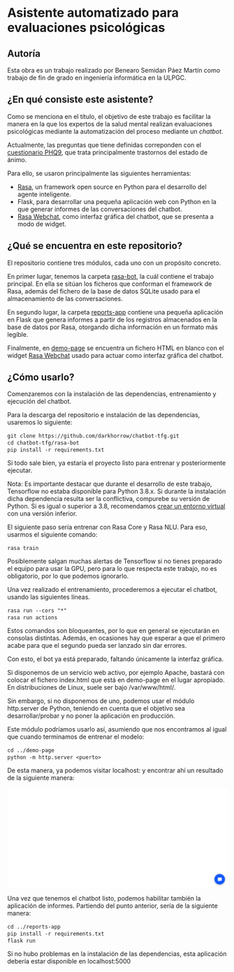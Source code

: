 # Asistente automatizado para evaluaciones psicológicas

## Autoría

Esta obra es un trabajo realizado por Benearo Semidan Páez Martín como trabajo de fin de grado en ingeniería informática en la ULPGC.

## ¿En qué consiste este asistente?

Como se menciona en el título, el objetivo de este trabajo es facilitar la manera en la que los expertos de la salud mental realizan 
evaluaciones psicológicas mediante la automatización del proceso mediante un <i>chatbot</i>.

Actualmente, las preguntas que tiene definidas correponden con el [cuestionario PHQ9](https://www.ons.org/sites/default/files/PatientHealthQuestionnaire9_Spanish.pdf),
 que trata principalmente trastornos del estado de ánimo.

Para ello, se usaron principalmente las siguientes herramientas:

- [Rasa](https://rasa.com/), un framework open source en Python para el desarrollo del agente inteligente.
- Flask, para desarrollar una pequeña aplicación web con Python en la que generar informes de las conversaciones del chatbot.
- [Rasa Webchat](https://github.com/botfront/rasa-webchat), como interfaz gráfica del chatbot, que se presenta a modo de widget.

## ¿Qué se encuentra en este repositorio?

El repositorio contiene tres módulos, cada uno con un propósito concreto.

En primer lugar, tenemos la carpeta [rasa-bot](https://github.com/darkhorrow/chatbot-tfg/tree/develop/rasa-bot), la cuál contiene el 
trabajo principal. En ella se sitúan los ficheros que conforman el framework de Rasa, además del fichero de la base de datos SQLite 
usado para el almacenamiento de las conversaciones.

En segundo lugar, la carpeta [reports-app](https://github.com/darkhorrow/chatbot-tfg/tree/develop/demo-page) contiene una pequeña 
aplicación en Flask que genera informes a partir de los registros almacenados en la base de datos por Rasa, otorgando dicha información 
en un formato más legible.

Finalmente, en [demo-page](https://github.com/darkhorrow/chatbot-tfg/tree/develop/demo-page) se encuentra un fichero HTML en blanco 
con el widget [Rasa Webchat](https://github.com/botfront/rasa-webchat) usado para actuar como interfaz gráfica del chatbot.

## ¿Cómo usarlo?

Comenzaremos con la instalación de las dependencias, entrenamiento y ejecución del chatbot.

Para la descarga del repositorio e instalación de las dependencias, usaremos lo siguiente:

    git clone https://github.com/darkhorrow/chatbot-tfg.git
    cd chatbot-tfg/rasa-bot
    pip install -r requirements.txt
    
Si todo sale bien, ya estaría el proyecto listo para entrenar y posteriormente ejecutar.

Nota: Es importante destacar que durante el desarrollo de este trabajo, Tensorflow no estaba disponible para Python 3.8.x. Si 
durante la instalación dicha dependencia resulta ser la conflictiva, compurebe su versión de Python. Si es igual o superior a 3.8, 
recomendamos [crear un entorno virtual](https://docs.python.org/3/library/venv.html) con una versión inferior.

El siguiente paso sería entrenar con Rasa Core y Rasa NLU. Para eso, usarmos el siguiente comando:

    rasa train
    
Posiblemente salgan muchas alertas de Tensorflow si no tienes preparado el equipo para usar la GPU, pero para lo que respecta este trabajo, 
no es obligatorio, por lo que podemos ignorarlo.

Una vez realizado el entrenamiento, procederemos a ejecutar el chatbot, usando las siguientes líneas.

    rasa run --cors "*"
    rasa run actions
    
Estos comandos son bloqueantes, por lo que en general se ejecutarán en consolas distintas. Además, en ocasiones hay que esperar a que el primero acabe para que el segundo pueda ser lanzado sin dar errores.

Con esto, el bot ya está preparado, faltando únicamente la interfaz gráfica.

Si disponemos de un servicio web activo, por ejemplo Apache, bastará con colocar el fichero index.html que está en demo-page en el lugar apropiado.
En distribuciones de Linux, suele ser bajo /var/www/html/.

Sin embargo, si no disponemos de uno, podemos usar el módulo http.server de Python, teniendo en cuenta que el objetivo sea desarrollar/probar y no poner la aplicación en producción.

Este módulo podríamos usarlo así, asumiendo que nos encontramos al igual que cuando terminamos de entrenar el modelo:

    cd ../demo-page
    python -m http.server <puerto>
    
De esta manera, ya podemos visitar localhost:<puerto> y encontrar ahí un resultado de la siguiente manera:

![BOT](docs/chatbot-enabled.png)

Una vez que tenemos el chatbot listo, podemos habilitar también la aplicación de informes. Partiendo del punto anterior, sería de la siguiente manera:

    cd ../reports-app
    pip install -r requirements.txt
    flask run
    
Si no hubo problemas en la instalación de las dependencias, esta aplicación debería estar disponible en localhost:5000

